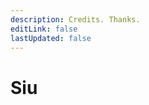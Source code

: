 ```yaml
---
description: Credits. Thanks.
editLink: false
lastUpdated: false
---
```

<script setup>
import { VPTeamMembers } from 'vitepress/theme'

const members = [
  {
    avatar: 'https://avatars.githubusercontent.com/u/85186792?v=4',
    name: 'Diso',
    title: 'Creator',
    links: [
      { icon: 'github', link: 'https://github.com/DisoQ' }
    ]
  },
  {
    avatar: 'https://avatars.githubusercontent.com/u/85186792?v=4',
    name: 'Diso',
    title: 'Founder',
    links: [
      { icon: 'discord', link: 'https://github.com/DisoQ' }
    ]
  },
  {
    avatar: 'https://avatars.githubusercontent.com/u/85186792?v=4',
    name: 'Diso',
    title: 'CEO-0',
    links: [
      { icon: 'twitter', link: 'https://github.com/DisoQ' }
    ]
  }
]
</script>

# Siu
<VPTeamMembers size="small" :members="members" />